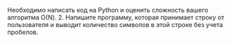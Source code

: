 Необходимо написать код на Python и оценить сложность вашего алгоритма О(N).
2. Напишите программу, которая принимает строку от пользователя и выводит количество символов в этой строке без учета пробелов.